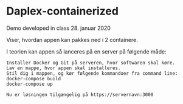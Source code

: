 # Daplex-containerized

Demo developed in class 28. januar 2020

Viser, hvordan appen kan pakkes ned i 2 containere. 

I teorien kan appen så lanceres på en server på følgende måde:

```
Installer Docker og Git på serveren, hvor softwaren skal køre.
Lav en mappe, hvor appen skal installeres.
Stil dig i mappen, og kør følgende kommandoer fra command line:
docker-compose build
docker-compose up

Nu er løsningen tilgængelig på https://servernavn:3000
```

